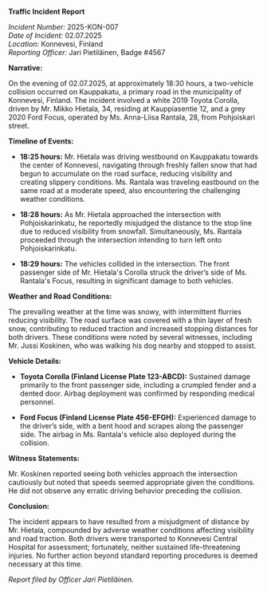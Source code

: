 **Traffic Incident Report**

*Incident Number:* 2025-KON-007  
*Date of Incident:* 02.07.2025  
*Location:* Konnevesi, Finland  
*Reporting Officer:* Jari Pietiläinen, Badge #4567  

**Narrative:**

On the evening of 02.07.2025, at approximately 18:30 hours, a two-vehicle collision occurred on Kauppakatu, a primary road in the municipality of Konnevesi, Finland. The incident involved a white 2019 Toyota Corolla, driven by Mr. Mikko Hietala, 34, residing at Kauppiasentie 12, and a grey 2020 Ford Focus, operated by Ms. Anna-Liisa Rantala, 28, from Pohjoiskari street.

**Timeline of Events:**

- **18:25 hours:** Mr. Hietala was driving westbound on Kauppakatu towards the center of Konnevesi, navigating through freshly fallen snow that had begun to accumulate on the road surface, reducing visibility and creating slippery conditions. Ms. Rantala was traveling eastbound on the same road at a moderate speed, also encountering the challenging weather conditions.

- **18:28 hours:** As Mr. Hietala approached the intersection with Pohjoiskarinkatu, he reportedly misjudged the distance to the stop line due to reduced visibility from snowfall. Simultaneously, Ms. Rantala proceeded through the intersection intending to turn left onto Pohjoiskarinkatu.

- **18:29 hours:** The vehicles collided in the intersection. The front passenger side of Mr. Hietala's Corolla struck the driver’s side of Ms. Rantala's Focus, resulting in significant damage to both vehicles. 

**Weather and Road Conditions:**

The prevailing weather at the time was snowy, with intermittent flurries reducing visibility. The road surface was covered with a thin layer of fresh snow, contributing to reduced traction and increased stopping distances for both drivers. These conditions were noted by several witnesses, including Mr. Jussi Koskinen, who was walking his dog nearby and stopped to assist.

**Vehicle Details:**

- **Toyota Corolla (Finland License Plate 123-ABCD):** Sustained damage primarily to the front passenger side, including a crumpled fender and a dented door. Airbag deployment was confirmed by responding medical personnel.

- **Ford Focus (Finland License Plate 456-EFGH):** Experienced damage to the driver’s side, with a bent hood and scrapes along the passenger side. The airbag in Ms. Rantala's vehicle also deployed during the collision.

**Witness Statements:**

Mr. Koskinen reported seeing both vehicles approach the intersection cautiously but noted that speeds seemed appropriate given the conditions. He did not observe any erratic driving behavior preceding the collision.

**Conclusion:**

The incident appears to have resulted from a misjudgment of distance by Mr. Hietala, compounded by adverse weather conditions affecting visibility and road traction. Both drivers were transported to Konnevesi Central Hospital for assessment; fortunately, neither sustained life-threatening injuries. No further action beyond standard reporting procedures is deemed necessary at this time.

*Report filed by Officer Jari Pietiläinen.*